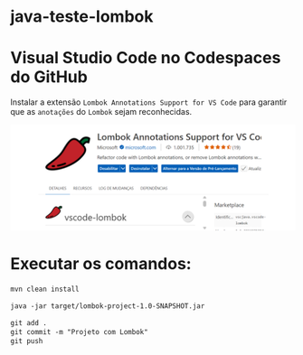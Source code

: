 # java-teste-lombok

# Visual Studio Code no Codespaces do GitHub
Instalar a extensão `Lombok Annotations Support for VS Code` para garantir que as `anotações` do `Lombok` sejam reconhecidas.

![Extensão "Lombok Annotations Support for VS Code" para garantir que as anotações do Lombok sejam reconhecidas.](extensaoLombokVSCode.png)

# Executar os comandos:
```
mvn clean install
```

```
java -jar target/lombok-project-1.0-SNAPSHOT.jar
```

```
git add .
git commit -m "Projeto com Lombok"
git push
```